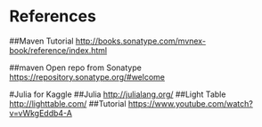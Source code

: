 # References


##Maven Tutorial
http://books.sonatype.com/mvnex-book/reference/index.html

##maven Open repo from Sonatype
https://repository.sonatype.org/#welcome

#Julia for Kaggle
##Julia
http://julialang.org/
##Light Table
http://lighttable.com/
##Tutorial
https://www.youtube.com/watch?v=vWkgEddb4-A


